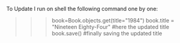 To Update I run on shell the following command one by one:
>>>book=Book.objects.get(title="1984")
>>>book.title = "Nineteen Eighty-Four" #here the updated title
>>>book.save() #finally saving the updated title